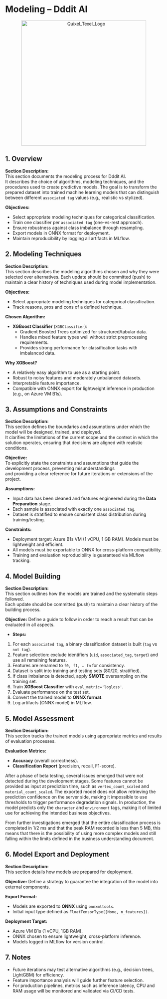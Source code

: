 # Modeling – Dddit AI

<p align="center"><img src='https://i.postimg.cc/SNSGrSv2/dddit-ai-upscaled.png' alt="Quixel_Texel_Logo" height="400"></p>

## 1. Overview

**Section Description:**  
This section documents the modeling process for Dddit AI.  
It describes the choice of algorithms, modeling techniques,
and the procedures used to create predictive models.
The goal is to transform the prepared dataset into trained machine
learning models that can distinguish between different `associated tag`
values (e.g., realistic vs stylized).

**Objectives:**  
- Select appropriate modeling techniques for categorical classification.  
- Train one classifier per `associated tag` (one-vs-rest approach).  
- Ensure robustness against class imbalance through resampling.  
- Export models in ONNX format for deployment.  
- Maintain reproducibility by logging all artifacts in MLflow.

## 2. Modeling Techniques

**Section Description:**  
This section describes the modeling algorithms chosen
and why they were selected over alternatives. 
Each update should be committed (push) to maintain a clear
history of techniques used during model implementation.

**Objectives:**  
- Select appropriate modeling techniques for categorical classification.
- Track reasons, pros and cons of a defined technique.

**Chosen Algorithm:**  
- **XGBoost Classifier** (`XGBClassifier`):
  - Gradient Boosted Trees optimized for structured/tabular data.  
  - Handles mixed feature types well without strict preprocessing requirements.  
  - Provides strong performance for classification tasks with imbalanced data.  

**Why XGBoost?**  
- A relatively easy algorithm to use as a starting point.
- Robust to noisy features and moderately unbalanced datasets.  
- Interpretable feature importance.  
- Compatible with ONNX export for lightweight inference in production (e.g., on Azure VM B1s).

## 3. Assumptions and Constraints

**Section Description:**  
This section defines the boundaries and assumptions under
which the model will be designed, trained, and deployed.  
It clarifies the limitations of the current scope and the context
in which the solution operates, ensuring that decisions are aligned with realistic conditions.  

**Objective:**  
To explicitly state the constraints and assumptions that guide the development process, preventing misunderstandings  
and providing a clear reference for future iterations or extensions of the project. 

**Assumptions:**  
- Input data has been cleaned and features engineered during the **Data Preparation** stage.  
- Each sample is associated with exactly one `associated tag`.  
- Dataset is stratified to ensure consistent class distribution during training/testing.  

**Constraints:**  
- Deployment target: Azure B1s VM (1 vCPU, 1 GB RAM). Models must be lightweight and efficient.  
- All models must be exportable to ONNX for cross-platform compatibility.  
- Training and evaluation reproducibility is guaranteed via MLflow tracking.

## 4. Model Building

**Section Description:**  
This section outlines how the models are trained and the systematic steps followed.  
Each update should be committed (push) to maintain a clear
history of the building process.

**Objective:**
Define a guide to follow in order to reach a result that can be evaluated in all aspects.

- **Steps:**  
1. For each `associated tag`, a binary classification dataset is built (`tag` vs `not tag`).  
2. Feature selection: exclude identifiers (`uid`, `associated_tag`, `target`) and use all remaining features.  
3. Features are renamed to `f0, f1, … fn` for consistency.  
4. Dataset is split into training and testing sets (80/20, stratified).  
5. If class imbalance is detected, apply **SMOTE** oversampling on the training set.  
6. Train **XGBoost Classifier** with `eval_metric='logloss'`.  
7. Evaluate performance on the test set.  
8. Convert the trained model to **ONNX format**.  
9. Log artifacts (ONNX model) in MLflow.

## 5. Model Assessment

**Section Description:**  
This section tracks the trained models using appropriate metrics and
results of evaluation processes.  

**Evaluation Metrics:**  
- **Accuracy** (overall correctness).  
- **Classification Report** (precision, recall, F1-score).

After a phase of beta testing, several issues emerged that were not
detected during the development stages. 
Some features cannot be provided as input at prediction time,
such as `vertex_count_scaled` and `material_count_scaled`. The exported model does
not allow retrieving the prediction confidence on the server side,
making it impossible to use thresholds to trigger performance degradation signals. 
In production, the model predicts only the `character` and `environment` tags, 
making it of limited use for achieving the intended business objectives.

From further investigations emerged that the entire classification process is completed in 1/2 ms and that the peak RAM recorded
is less than 5 MB, this means that there is the possibility of using more complex models and still falling within the limits defined in the business understanding document.

## 6. Model Export and Deployment

**Section Description:**  
This section details how models are prepared for deployment.

**Objective:** 
Define a strategy to guarantee the integration of the model into external components.

**Export Format:**  
- Models are exported to **ONNX** using `onnxmltools`.  
- Initial input type defined as `FloatTensorType([None, n_features])`.  

**Deployment Target:**  
- Azure VM B1s (1 vCPU, 1GB RAM).  
- ONNX chosen to ensure lightweight, cross-platform inference.  
- Models logged in MLflow for version control.

## 7. Notes

- Future iterations may test alternative algorithms (e.g., decision trees, LightGBM) for efficiency.  
- Feature importance analysis will guide further feature selection.  
- For production pipelines, metrics such as inference latency, CPU and RAM usage will be monitored and validated via CI/CD tests.  
